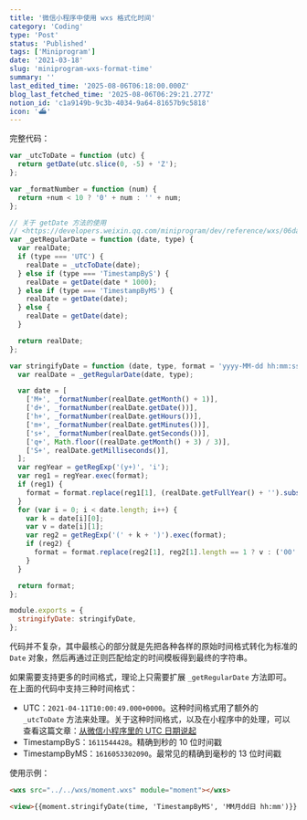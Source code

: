 ```yaml
---
title: '微信小程序中使用 wxs 格式化时间'
category: 'Coding'
type: 'Post'
status: 'Published'
tags: ['Miniprogram']
date: '2021-03-18'
slug: 'miniprogram-wxs-format-time'
summary: ''
last_edited_time: '2025-08-06T06:18:00.000Z'
blog_last_fetched_time: '2025-08-06T06:29:21.277Z'
notion_id: 'c1a9149b-9c3b-4034-9a64-81657b9c5818'
icon: '⛴️'
---
```


完整代码：

```javascript
var _utcToDate = function (utc) {
  return getDate(utc.slice(0, -5) + 'Z');
};

var _formatNumber = function (num) {
  return +num < 10 ? '0' + num : '' + num;
};

// 关于 getDate 方法的使用
// <https://developers.weixin.qq.com/miniprogram/dev/reference/wxs/06datatype.html#date>
var _getRegularDate = function (date, type) {
  var realDate;
  if (type === 'UTC') {
    realDate = _utcToDate(date);
  } else if (type === 'TimestampByS') {
    realDate = getDate(date * 1000);
  } else if (type === 'TimestampByMS') {
    realDate = getDate(date);
  } else {
    realDate = getDate(date);
  }

  return realDate;
};

var stringifyDate = function (date, type, format = 'yyyy-MM-dd hh:mm:ss') {
  var realDate = _getRegularDate(date, type);

  var date = [
    ['M+', _formatNumber(realDate.getMonth() + 1)],
    ['d+', _formatNumber(realDate.getDate())],
    ['h+', _formatNumber(realDate.getHours())],
    ['m+', _formatNumber(realDate.getMinutes())],
    ['s+', _formatNumber(realDate.getSeconds())],
    ['q+', Math.floor((realDate.getMonth() + 3) / 3)],
    ['S+', realDate.getMilliseconds()],
  ];
  var regYear = getRegExp('(y+)', 'i');
  var reg1 = regYear.exec(format);
  if (reg1) {
    format = format.replace(reg1[1], (realDate.getFullYear() + '').substring(4 - reg1[1].length));
  }
  for (var i = 0; i < date.length; i++) {
    var k = date[i][0];
    var v = date[i][1];
    var reg2 = getRegExp('(' + k + ')').exec(format);
    if (reg2) {
      format = format.replace(reg2[1], reg2[1].length == 1 ? v : ('00' + v).substring(('' + v).length));
    }
  }

  return format;
};

module.exports = {
  stringifyDate: stringifyDate,
};
```

代码并不复杂，其中最核心的部分就是先把各种各样的原始时间格式转化为标准的 `Date` 对象，然后再通过正则匹配给定的时间模板得到最终的字符串。

如果需要支持更多的时间格式，理论上只需要扩展 `_getRegularDate` 方法即可。在上面的代码中支持三种时间格式：

- UTC：`2021-04-11T10:00:49.000+0000`。这种时间格式用了额外的 `_utcToDate` 方法来处理。关于这种时间格式，以及在小程序中的处理，可以查看这篇文章：[从微信小程序里的 UTC 日期说起](https://www.notion.so/df57b98c74de41879f0721c15fc68c70)
- TimestampByS：`1611544428`。精确到秒的 10 位时间戳
- TimestampByMS：`1616053302090`。最常见的精确到毫秒的 13 位时间戳

使用示例：

```html
<wxs src="../../wxs/moment.wxs" module="moment"></wxs>

<view>{{moment.stringifyDate(time, 'TimestampByMS', 'MM月dd日 hh:mm')}}</view>
```
